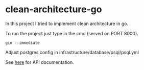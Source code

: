 # clean-architecture-go

In this project I tried to implement clean architecture in go.

To run the project just type in the cmd (served on PORT 8000).

```
gin --immediate
```

Adjust postgres config in infrastructure/database/psql/psql.yml

See [here](https://documenter.getpostman.com/view/7326706/TzK16v7a) for API documentation.



